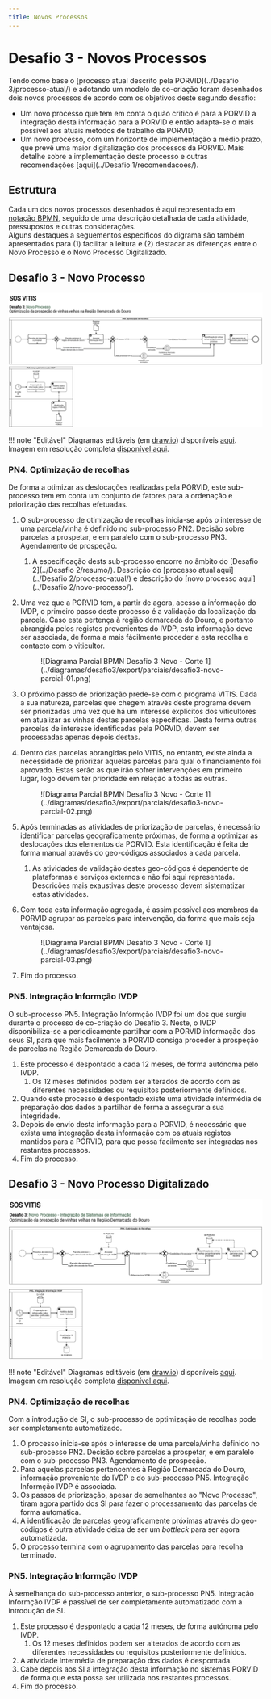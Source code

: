 ```yaml
---
title: Novos Processos
---
```


# Desafio 3 - Novos Processos

Tendo como base o [processo atual descrito pela PORVID](../Desafio 3/processo-atual/) e adotando um modelo de co-criação foram desenhados dois novos processos de acordo com os objetivos deste segundo desafio:

+ Um novo processo que tem em conta o quão critico é para a PORVID a integração desta informação para a PORVID e então adapta-se o mais possível aos atuais métodos de trabalho da PORVID;
+ Um novo processo, com um horizonte de implementação a médio prazo, que prevê uma maior digitalização dos processos da PORVID. Mais detalhe sobre a implementação deste processo e outras recomendações [aqui](../Desafio 1/recomendacoes/).

## Estrutura

Cada um dos novos processos desenhados é aqui representado em [notação BPMN](https://wikipedia.org/wiki/Business_Process_Model_and_Notation), seguido de uma descrição detalhada de cada atividade, pressupostos e outras considerações.  
Alguns destaques a seguementos especificos do digrama são também apresentados para (1) facilitar a leitura e (2) destacar as diferenças entre o Novo Processo e o Novo Processo Digitalizado.

## Desafio 3 - Novo Processo

![Diagrama BPMN Desafio 3 - Novo Processo SI](../diagramas/desafio3/export/desafio3-novo.png)

!!! note "Editável"
    Diagramas editáveis (em [draw.io](https://diagrams.net)) disponíveis [aqui](../diagramas/desafio3/desafio3-novo.drawio).  
    Imagem em resolução completa [disponível aqui](../diagramas/desafio3/export/desafio3-novo.png).
    
### PN4. Optimização de recolhas

De forma a otimizar as deslocações realizadas pela PORVID, este sub-processo tem em conta um conjunto de fatores para a ordenação e priorização das recolhas efetuadas.

1. O sub-processo de otimização de recolhas inicia-se após o interesse de uma parcela/vinha é definido no sub-processo PN2. Decisão sobre parcelas a prospetar, e em paralelo com o sub-processo PN3. Agendamento de prospeção.
    1. A especificação dests sub-processo encorre no âmbito do [Desafio 2](../Desafio 2/resumo/). Descrição do [processo atual aqui](../Desafio 2/processo-atual/) e descrição do [novo processo aqui](../Desafio 2/novo-processo/).
2. Uma vez que a PORVID tem, a partir de agora, acesso a informação do IVDP, o primeiro passo deste processo é a validação da localização da parcela. Caso esta pertença à região demarcada do Douro, e portanto abrangida pelos registos provenientes do IVDP, esta informação deve ser associada, de forma a mais fácilmente proceder a esta recolha e contacto com o viticultor.

    <figure markdown> 
    ![Diagrama Parcial BPMN Desafio 3 Novo - Corte 1](../diagramas/desafio3/export/parciais/desafio3-novo-parcial-01.png)
    </figure>

3. O próximo passo de priorização prede-se com o programa VITIS. Dada a sua natureza, parcelas que chegem através deste programa devem ser priorizadas uma vez que há um interesse explícitos dos viticultores em atualizar as vinhas destas parcelas específicas. Desta forma outras parcelas de interesse identificadas pela PORVID, devem ser processadas apenas depois destas.
4. Dentro das parcelas abrangidas pelo VITIS, no entanto, existe ainda a necessidade de priorizar aquelas parcelas para qual o financiamento foi aprovado. Estas serão as que irão sofrer intervenções em primeiro lugar, logo devem ter prioridade em relação a todas as outras.

    <figure markdown> 
    ![Diagrama Parcial BPMN Desafio 3 Novo - Corte 1](../diagramas/desafio3/export/parciais/desafio3-novo-parcial-02.png)
    </figure>

5. Após terminadas as atividades de priorização de parcelas, é necessário identificar parcelas geograficamente próximas, de forma a optimizar as deslocações dos elementos da PORVID. Esta identificação é feita de forma manual através do geo-códigos associados a cada parcela.
    1. As atividades de validação destes geo-códigos é dependente de plataformas e serviços externos e não foi aqui representada. Descrições mais exaustivas deste processo devem sistematizar estas atividades.
6. Com toda esta informação agregada, é assim possível aos membros da PORVID agrupar as parcelas para intervenção, da forma que mais seja vantajosa.
    
    <figure markdown> 
    ![Diagrama Parcial BPMN Desafio 3 Novo - Corte 1](../diagramas/desafio3/export/parciais/desafio3-novo-parcial-03.png)
    </figure>
7. Fim do processo.

### PN5. Integração Informção IVDP

O sub-processo PN5. Integração Informção IVDP foi um dos que surgiu durante o processo de co-criação do Desafio 3. Neste, o IVDP disponibiliza-se a periodicamente partilhar com a PORVID informação dos seus SI, para que mais facilmente a PORVID consiga proceder à prospeção de parcelas na Região Demarcada do Douro.

1. Este processo é despontado a cada 12 meses, de forma autónoma pelo IVDP.
    1. Os 12 meses definidos podem ser alterados de acordo com as diferentes necessidades ou requisitos posteriormente definidos.
2. Quando este processo é despontado existe uma atividade intermédia de preparação dos dados a partilhar de forma a assegurar a sua integridade.
3. Depois do envio desta informação para a PORVID, é necessário que exista uma integração desta informação com os atuais registos mantidos para a PORVID, para que possa facilmente ser integradas nos restantes processos.
4. Fim do processo.

## Desafio 3 - Novo Processo Digitalizado

![Diagrama BPMN Desafio 3 - Novo Processo SI](../diagramas/desafio3/export/desafio3-novo-SI.png)

!!! note "Editável"
    Diagramas editáveis (em [draw.io](https://diagrams.net)) disponíveis [aqui](../diagramas/desafio3/desafio3-novo-SI.drawio).  
    Imagem em resolução completa [disponível aqui](../diagramas/desafio3/export/desafio3-novo-SI.png).
    
### PN4. Optimização de recolhas

Com a introdução de SI, o sub-processo de optimização de recolhas pode ser completamente automatizado.

1. O processo inicia-se após o interesse de uma parcela/vinha definido no sub-processo PN2. Decisão sobre parcelas a prospetar, e em paralelo com o sub-processo PN3. Agendamento de prospeção.
2. Para aquelas parcelas pertencentes à Região Demarcada do Douro, informação proveniente do IVDP e do sub-processo PN5. Integração Informção IVDP é associada.
3. Os passos de priorização, apesar de semelhantes ao "Novo Processo", tiram agora partido dos SI para fazer o processamento das parcelas de forma automática.
4. A identificação de parcelas geograficamente próximas através do geo-códigos é outra atividade deixa de ser um _bottleck_ para ser agora automatizada.
5. O processo termina com o agrupamento das parcelas para recolha terminado.

### PN5. Integração Informção IVDP

À semelhança do sub-processo anterior, o sub-processo PN5. Integração Informção IVDP é passível de ser completamente automatizado com a introdução de SI. 

1. Este processo é despontado a cada 12 meses, de forma autónoma pelo IVDP.
    1. Os 12 meses definidos podem ser alterados de acordo com as diferentes necessidades ou requisitos posteriormente definidos.
2. A atividade intermédia de preparação dos dados é despontada.
3. Cabe depois aos SI a integração desta informação no sistemas PORVID de forma que esta possa ser utilizada nos restantes processos.
4. Fim do processo.
